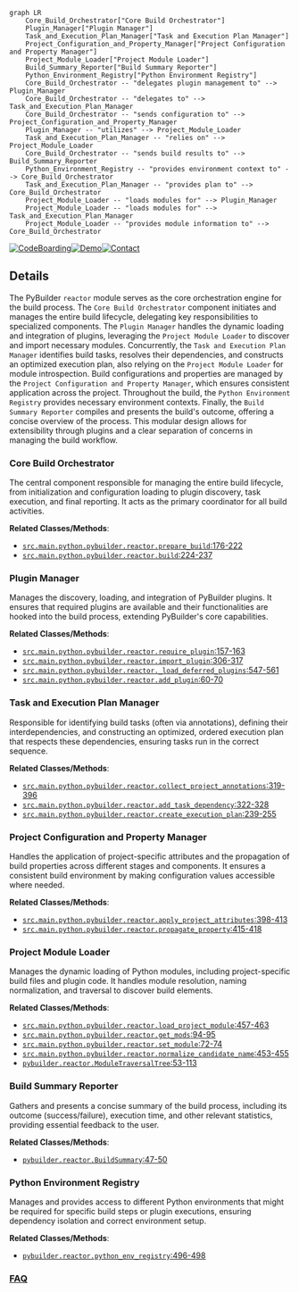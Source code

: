 ```mermaid
graph LR
    Core_Build_Orchestrator["Core Build Orchestrator"]
    Plugin_Manager["Plugin Manager"]
    Task_and_Execution_Plan_Manager["Task and Execution Plan Manager"]
    Project_Configuration_and_Property_Manager["Project Configuration and Property Manager"]
    Project_Module_Loader["Project Module Loader"]
    Build_Summary_Reporter["Build Summary Reporter"]
    Python_Environment_Registry["Python Environment Registry"]
    Core_Build_Orchestrator -- "delegates plugin management to" --> Plugin_Manager
    Core_Build_Orchestrator -- "delegates to" --> Task_and_Execution_Plan_Manager
    Core_Build_Orchestrator -- "sends configuration to" --> Project_Configuration_and_Property_Manager
    Plugin_Manager -- "utilizes" --> Project_Module_Loader
    Task_and_Execution_Plan_Manager -- "relies on" --> Project_Module_Loader
    Core_Build_Orchestrator -- "sends build results to" --> Build_Summary_Reporter
    Python_Environment_Registry -- "provides environment context to" --> Core_Build_Orchestrator
    Task_and_Execution_Plan_Manager -- "provides plan to" --> Core_Build_Orchestrator
    Project_Module_Loader -- "loads modules for" --> Plugin_Manager
    Project_Module_Loader -- "loads modules for" --> Task_and_Execution_Plan_Manager
    Project_Module_Loader -- "provides module information to" --> Core_Build_Orchestrator
```

[![CodeBoarding](https://img.shields.io/badge/Generated%20by-CodeBoarding-9cf?style=flat-square)](https://github.com/CodeBoarding/GeneratedOnBoardings)[![Demo](https://img.shields.io/badge/Try%20our-Demo-blue?style=flat-square)](https://www.codeboarding.org/demo)[![Contact](https://img.shields.io/badge/Contact%20us%20-%20contact@codeboarding.org-lightgrey?style=flat-square)](mailto:contact@codeboarding.org)

## Details

The PyBuilder `reactor` module serves as the core orchestration engine for the build process. The `Core Build Orchestrator` component initiates and manages the entire build lifecycle, delegating key responsibilities to specialized components. The `Plugin Manager` handles the dynamic loading and integration of plugins, leveraging the `Project Module Loader` to discover and import necessary modules. Concurrently, the `Task and Execution Plan Manager` identifies build tasks, resolves their dependencies, and constructs an optimized execution plan, also relying on the `Project Module Loader` for module introspection. Build configurations and properties are managed by the `Project Configuration and Property Manager`, which ensures consistent application across the project. Throughout the build, the `Python Environment Registry` provides necessary environment contexts. Finally, the `Build Summary Reporter` compiles and presents the build's outcome, offering a concise overview of the process. This modular design allows for extensibility through plugins and a clear separation of concerns in managing the build workflow.

### Core Build Orchestrator
The central component responsible for managing the entire build lifecycle, from initialization and configuration loading to plugin discovery, task execution, and final reporting. It acts as the primary coordinator for all build activities.


**Related Classes/Methods**:

- <a href="https://github.com/pybuilder/pybuilder/blob/master/src/main/python/pybuilder/reactor.py#L176-L222" target="_blank" rel="noopener noreferrer">`src.main.python.pybuilder.reactor.prepare_build`:176-222</a>
- <a href="https://github.com/pybuilder/pybuilder/blob/master/src/main/python/pybuilder/reactor.py#L224-L237" target="_blank" rel="noopener noreferrer">`src.main.python.pybuilder.reactor.build`:224-237</a>


### Plugin Manager
Manages the discovery, loading, and integration of PyBuilder plugins. It ensures that required plugins are available and their functionalities are hooked into the build process, extending PyBuilder's core capabilities.


**Related Classes/Methods**:

- <a href="https://github.com/pybuilder/pybuilder/blob/master/src/main/python/pybuilder/reactor.py#L157-L163" target="_blank" rel="noopener noreferrer">`src.main.python.pybuilder.reactor.require_plugin`:157-163</a>
- <a href="https://github.com/pybuilder/pybuilder/blob/master/src/main/python/pybuilder/reactor.py#L306-L317" target="_blank" rel="noopener noreferrer">`src.main.python.pybuilder.reactor.import_plugin`:306-317</a>
- <a href="https://github.com/pybuilder/pybuilder/blob/master/src/main/python/pybuilder/reactor.py#L547-L561" target="_blank" rel="noopener noreferrer">`src.main.python.pybuilder.reactor._load_deferred_plugins`:547-561</a>
- <a href="https://github.com/pybuilder/pybuilder/blob/master/src/main/python/pybuilder/reactor.py#L60-L70" target="_blank" rel="noopener noreferrer">`src.main.python.pybuilder.reactor.add_plugin`:60-70</a>


### Task and Execution Plan Manager
Responsible for identifying build tasks (often via annotations), defining their interdependencies, and constructing an optimized, ordered execution plan that respects these dependencies, ensuring tasks run in the correct sequence.


**Related Classes/Methods**:

- <a href="https://github.com/pybuilder/pybuilder/blob/master/src/main/python/pybuilder/reactor.py#L319-L396" target="_blank" rel="noopener noreferrer">`src.main.python.pybuilder.reactor.collect_project_annotations`:319-396</a>
- <a href="https://github.com/pybuilder/pybuilder/blob/master/src/main/python/pybuilder/reactor.py#L322-L328" target="_blank" rel="noopener noreferrer">`src.main.python.pybuilder.reactor.add_task_dependency`:322-328</a>
- <a href="https://github.com/pybuilder/pybuilder/blob/master/src/main/python/pybuilder/reactor.py#L239-L255" target="_blank" rel="noopener noreferrer">`src.main.python.pybuilder.reactor.create_execution_plan`:239-255</a>


### Project Configuration and Property Manager
Handles the application of project-specific attributes and the propagation of build properties across different stages and components. It ensures a consistent build environment by making configuration values accessible where needed.


**Related Classes/Methods**:

- <a href="https://github.com/pybuilder/pybuilder/blob/master/src/main/python/pybuilder/reactor.py#L398-L413" target="_blank" rel="noopener noreferrer">`src.main.python.pybuilder.reactor.apply_project_attributes`:398-413</a>
- <a href="https://github.com/pybuilder/pybuilder/blob/master/src/main/python/pybuilder/reactor.py#L415-L418" target="_blank" rel="noopener noreferrer">`src.main.python.pybuilder.reactor.propagate_property`:415-418</a>


### Project Module Loader
Manages the dynamic loading of Python modules, including project-specific build files and plugin code. It handles module resolution, naming normalization, and traversal to discover build elements.


**Related Classes/Methods**:

- <a href="https://github.com/pybuilder/pybuilder/blob/master/src/main/python/pybuilder/reactor.py#L457-L463" target="_blank" rel="noopener noreferrer">`src.main.python.pybuilder.reactor.load_project_module`:457-463</a>
- <a href="https://github.com/pybuilder/pybuilder/blob/master/src/main/python/pybuilder/reactor.py#L94-L95" target="_blank" rel="noopener noreferrer">`src.main.python.pybuilder.reactor.get_mods`:94-95</a>
- <a href="https://github.com/pybuilder/pybuilder/blob/master/src/main/python/pybuilder/reactor.py#L72-L74" target="_blank" rel="noopener noreferrer">`src.main.python.pybuilder.reactor.set_module`:72-74</a>
- <a href="https://github.com/pybuilder/pybuilder/blob/master/src/main/python/pybuilder/reactor.py#L453-L455" target="_blank" rel="noopener noreferrer">`src.main.python.pybuilder.reactor.normalize_candidate_name`:453-455</a>
- <a href="https://github.com/pybuilder/pybuilder/blob/master/src/main/python/pybuilder/reactor.py#L53-L113" target="_blank" rel="noopener noreferrer">`pybuilder.reactor.ModuleTraversalTree`:53-113</a>


### Build Summary Reporter
Gathers and presents a concise summary of the build process, including its outcome (success/failure), execution time, and other relevant statistics, providing essential feedback to the user.


**Related Classes/Methods**:

- <a href="https://github.com/pybuilder/pybuilder/blob/master/src/main/python/pybuilder/reactor.py#L47-L50" target="_blank" rel="noopener noreferrer">`pybuilder.reactor.BuildSummary`:47-50</a>


### Python Environment Registry
Manages and provides access to different Python environments that might be required for specific build steps or plugin executions, ensuring dependency isolation and correct environment setup.


**Related Classes/Methods**:

- <a href="https://github.com/pybuilder/pybuilder/blob/master/src/main/python/pybuilder/reactor.py#L496-L498" target="_blank" rel="noopener noreferrer">`pybuilder.reactor.python_env_registry`:496-498</a>




### [FAQ](https://github.com/CodeBoarding/GeneratedOnBoardings/tree/main?tab=readme-ov-file#faq)